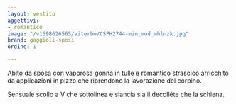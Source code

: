 ```yaml
---
layout: vestito
aggettivi:
- romantico
image: "/v1598626565/viterbo/CSPH2744-min_mod_mhlnzk.jpg"
brand: gaggioli-sposi
ordine: 1

---
```

Abito da sposa con vaporosa gonna in tulle e romantico strascico arricchito da applicazioni in pizzo che riprendono la lavorazione del corpino.

Sensuale scollo a V che sottolinea e slancia sia il decolléte che la schiena.